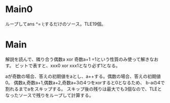 # Main0
ループしてans ^= i;するだけのソース。TLE19個。

# Main
解説を読んで、隣り合う偶数a xor 奇数a+1 =1という性質のみ使って解きなおす。
ビットで表すと、xxx0 xor xxx1となり必ず1となる。

aが奇数の場合、答えの初期値をaとし、a++する。偶数の場合、答えの初期値0。
偶数a,奇数a+1,偶数a+2,奇数a+3の4つをxorすると0となるため、
b-aの4で割れるまでaをスキップする。
スキップ後の残りは最大でも3個なので、TLEとなったソースで残りをループして計算する。
